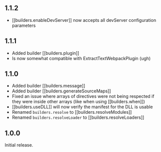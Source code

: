 ## 1.1.2

- [[builders.enableDevServer]] now accepts all devServer configuration
  parameters

## 1.1.1

- Added builder [[builders.plugin]]
- Is now somewhat compatible with ExtractTextWebpackPlugin (ugh)

## 1.1.0

- Added builder [[builders.message]]
- Added builder [[builders.generateSourceMaps]]
- Fixed an issue where arrays of directives were not being respected if they
  were inside other arrays (like when using [[builders.when]])
- [[builders.useDLL]] will now verify the manifest for the DLL is usable
- Renamed `builders.resolve` to [[builders.resolveModules]]
- Renamed `builders.resolveLoader` to [[builders.resolveLoaders]]

## 1.0.0

Initial release.